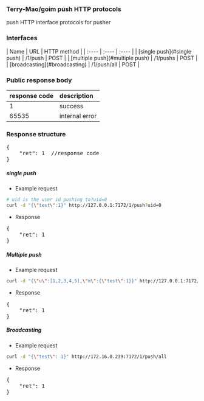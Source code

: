 <h3>Terry-Mao/goim push HTTP protocols</h3>
push HTTP interface protocols for pusher

<h3>Interfaces</h3>
| Name | URL | HTTP method |
| :---- | :---- | :---- |
| [single push](#single push)  | /1/push       | POST |
| [multiple push](#multiple push) | /1/pushs      | POST |
| [broadcasting](#broadcasting) | /1/push/all   | POST |

<h3>Public response body</h3>

| response code | description |
| :---- | :---- |
| 1 | success |
| 65535 | internal error |

<h3>Response structure</h3>
<pre>
{
    "ret": 1  //response code
}
</pre>


##### single push
 * Example request

```sh
# uid is the user id pushing to?uid=0
curl -d "{\"test\":1}" http://127.0.0.1:7172/1/push?uid=0
```

 * Response

<pre>
{
    "ret": 1
}
</pre>

##### Multiple push
 * Example request

```sh
curl -d "{\"u\":[1,2,3,4,5],\"m\":{\"test\":1}}" http://127.0.0.1:7172/1/pushs
```

 * Response

<pre>
{
    "ret": 1
}
</pre>

##### Broadcasting
 * Example request

```sh
curl -d "{\"test\": 1}" http://172.16.0.239:7172/1/push/all
```

 * Response

<pre>
{
    "ret": 1
}
</pre>
